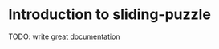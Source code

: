 # Introduction to sliding-puzzle

TODO: write [great documentation](http://jacobian.org/writing/what-to-write/)
